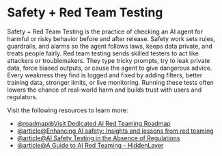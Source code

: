 # Safety + Red Team Testing

Safety + Red Team Testing is the practice of checking an AI agent for harmful or risky behavior before and after release. Safety work sets rules, guardrails, and alarms so the agent follows laws, keeps data private, and treats people fairly. Red team testing sends skilled testers to act like attackers or troublemakers. They type tricky prompts, try to leak private data, force biased outputs, or cause the agent to give dangerous advice. Every weakness they find is logged and fixed by adding filters, better training data, stronger limits, or live monitoring. Running these tests often lowers the chance of real-world harm and builds trust with users and regulators.

Visit the following resources to learn more:

- [@roadmap@Visit Dedicated AI Red Teaming Roadmap](https://roadmap.sh/ai-red-teaming)
- [@article@Enhancing AI safety: Insights and lessons from red teaming](https://www.microsoft.com/en-us/microsoft-cloud/blog/2025/01/14/enhancing-ai-safety-insights-and-lessons-from-red-teaming/)
- [@article@AI Safety Testing in the Absence of Regulations](https://aisecuritycentral.com/ai-safety-testing/)
- [@article@A Guide to AI Red Teaming - HiddenLayer](https://hiddenlayer.com/innovation-hub/a-guide-to-ai-red-teaming/)